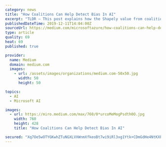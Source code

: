```yaml
---
category: news
title: "How Coalitions Can Help Detect Bias In AI"
excerpt: "TLDR — This post explains how the Shapely value from coalition theory and political science can be used to help detect bias in AI with examples of how to get started with the Azure Interpretability Toolkit. To get started with the some of the examples in ..."
publishedDateTime: 2019-12-11T14:04:00Z
sourceUrl: https://medium.com/microsoftazure/how-coalitions-can-help-detect-bias-in-ai-8575ed5a3229
type: article
quality: 69
heat: 69
published: true

provider:
  name: Medium
  domain: medium.com
  images:
    - url: /assets/images/organizations/medium.com-50x50.jpg
      width: 50
      height: 50

topics:
  - AI
  - Microsoft AI

images:
  - url: https://miro.medium.com/max/760/0*urcoMeMogPsdth0O.jpg
    width: 760
    height: 428
    title: "How Coalitions Can Help Detect Bias In AI"

secured: "Xq7Oe5wOTYGKwhZTuNGXLVXWnmXfkeoBt7wi9iRl3xg1Ytk+CDmGdHe4NtKXPtebesXKpvEUkvx60iBuVLlFtD21IxhDYGgPLh6v6N4YXs+uuNU6EWv2+g3CVGoWL2soUzd87Nm/m6kuazyvDdzRYayKOnpTa5Jfs6lYelNYSPaVxWOmuRVNHFRtpP26m9NkYP6hS/fAZ0vlkU82TgwQ1pTX5kc2lEVQwwGHBfWKdRq92BVi+eFVJPyNCLLaipj7b1MyD+js0KtddY/HWa6UbA==;pi1Lm0GYvBf2lI/bh5g81w=="
---
```


